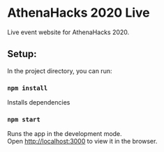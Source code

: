 # AthenaHacks 2020 Live
Live event website for AthenaHacks 2020. 

## Setup:
In the project directory, you can run:

### `npm install`

Installs dependencies

### `npm start`

Runs the app in the development mode.<br />
Open [http://localhost:3000](http://localhost:3000) to view it in the browser.
